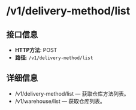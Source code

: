 # /v1/delivery-method/list

## 接口信息

- **HTTP方法**: POST
- **路径**: `/v1/delivery-method/list`

## 详细信息

  * /v1/delivery-method/list — 获取仓库方法列表。
  * /v1/warehouse/list — 获取仓库列表。


